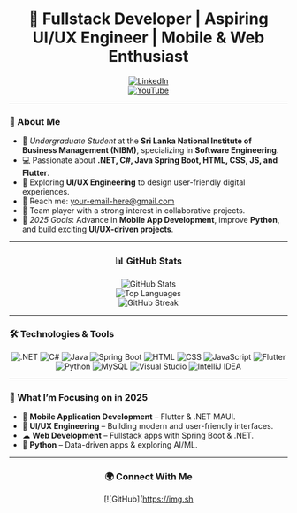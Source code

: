 <div align="center">

# 🚀 Fullstack Developer | Aspiring UI/UX Engineer | Mobile & Web Enthusiast

[![LinkedIn](https://img.shields.io/badge/LinkedIn-blue?style=for-the-badge&logo=linkedin&logoColor=white)](https://linkedin.com)  
[![YouTube](https://img.shields.io/badge/YouTube-red?style=for-the-badge&logo=youtube&logoColor=white)](https://youtube.com)  

</div>

---

### 👋 About Me  

- 🌟 *Undergraduate Student* at the **Sri Lanka National Institute of Business Management (NIBM)**, specializing in **Software Engineering**.  
- 💻 Passionate about **.NET, C#, Java Spring Boot, HTML, CSS, JS, and Flutter**.  
- 🎨 Exploring **UI/UX Engineering** to design user-friendly digital experiences.  
- 📧 Reach me: [your-email-here@gmail.com](mailto:your-email-here@gmail.com)  
- 🤝 Team player with a strong interest in collaborative projects.  
- 🎯 *2025 Goals*: Advance in **Mobile App Development**, improve **Python**, and build exciting **UI/UX-driven projects**.  

---

<div align="center">

### 📊 GitHub Stats  

![GitHub Stats](https://github-readme-stats.vercel.app/api?username=YOUR_GITHUB_USERNAME&show_icons=true&theme=holi&hide_title=true&rank_icon=github)  
![Top Languages](https://github-readme-stats.vercel.app/api/top-langs/?username=YOUR_GITHUB_USERNAME&layout=compact&theme=holi)  
![GitHub Streak](https://github-readme-streak-stats.herokuapp.com/?user=YOUR_GITHUB_USERNAME&theme=holi)  

</div>

---

### 🛠️ Technologies & Tools  

<div align="center">

![.NET](https://img.shields.io/badge/-.NET-512BD4?style=for-the-badge&logo=dotnet&logoColor=white)
![C#](https://img.shields.io/badge/-C%23-239120?style=for-the-badge&logo=c-sharp&logoColor=white)
![Java](https://img.shields.io/badge/-Java-orange?style=for-the-badge&logo=java&logoColor=white)
![Spring Boot](https://img.shields.io/badge/-SpringBoot-6DB33F?style=for-the-badge&logo=springboot&logoColor=white)
![HTML](https://img.shields.io/badge/-HTML-orange?style=for-the-badge&logo=html5&logoColor=white)
![CSS](https://img.shields.io/badge/-CSS-blue?style=for-the-badge&logo=css3&logoColor=white)
![JavaScript](https://img.shields.io/badge/-JavaScript-yellow?style=for-the-badge&logo=javascript&logoColor=black)
![Flutter](https://img.shields.io/badge/-Flutter-02569B?style=for-the-badge&logo=flutter&logoColor=white)
![Python](https://img.shields.io/badge/-Python-3776AB?style=for-the-badge&logo=python&logoColor=white)
![MySQL](https://img.shields.io/badge/-MySQL-blue?style=for-the-badge&logo=mysql&logoColor=white)
![Visual Studio](https://img.shields.io/badge/-Visual%20Studio-purple?style=for-the-badge&logo=visual-studio&logoColor=white)
![IntelliJ IDEA](https://img.shields.io/badge/-IntelliJIDEA-000000?style=for-the-badge&logo=intellijidea&logoColor=white)

</div>

---

### 📌 What I’m Focusing on in 2025  

- 📱 **Mobile Application Development** – Flutter & .NET MAUI.  
- 🎨 **UI/UX Engineering** – Building modern and user-friendly interfaces.  
- ☁ **Web Development** – Fullstack apps with Spring Boot & .NET.  
- 🐍 **Python** – Data-driven apps & exploring AI/ML.  

---

<div align="center">

### 🌍 Connect With Me  

[![GitHub](https://img.sh
